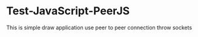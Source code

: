 Test-JavaScript-PeerJS
======================

This is simple draw application use peer to peer connection throw sockets
